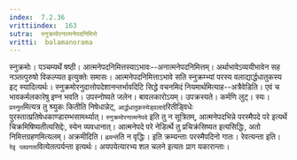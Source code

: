 ```yaml
---
index:  7.2.36
vrittiindex:  163
sutra:  स्नुक्रमोरनात्मनेपदनिमित्ते
vritti:  balamanorama 
---
```


स्नुक्रमोः। पञ्चम्यर्थे षष्ठी। आत्मनेपदनिमित्तस्याऽभावः--अनात्मनेपदनिमित्तम्। अर्थाभावेऽव्ययीभावेन सह नञ्तत्पुरुषो विकल्प्यत इत्युक्तेः समासः। आत्मनेपदनिमित्ताऽभावे सति स्नुक्रम्भ्यां परस्य वलाद्यार्द्धधातुकस्य इट् स्यादित्यर्थः। स्नुक्रमोरनुदात्तोपदेशानन्तर्भावदिटि सिद्धे वचनमिदं नियमार्थमित्याह--अत्रैवेडिति। एवं च भावकर्मलकारेषु इण्न भवति। उपस्नोष्यते जलेन। बावलकारोऽयम्। उपक्रस्यते। कर्मणि लुट्। स्यः। `प्रस्नुत`मित्यत्र तु श्र्युकः कितीति निषेधान्नेट्, `आर्द्धधातुकस्येड्वलादे`रितीड्विधेः पुरस्तात्प्रतिषेधकाण्डारम्भसामर्थ्यात्। `स्नुक्रमोरनात्मनेपदे` इति तु न सूत्रितम्, आत्मनेपदभिन्ने परस्मैपदे परे इत्यर्थे चिक्रमिषिष्यतीत्यसिद्देः, स्येन व्यवधानात्। आत्मनेपदे परे नेडिर्त्थे तु प्रचिक्रंसिष्यत इत्यसिद्धिः, अतो निमित्तग्रहणमित्यलम्। अक्रमीदिति। `ह्म्यन्ते`ति न वृद्धिः। इति क्रम्यन्ताः परस्मैपदिनो गातः। रेवत्यन्ता इति। `रेवृ प्लवगता`वित्येतत्पर्यन्ता इत्यर्थः। अयपयेत्यारभ्य शल चलने इत्यतः प्राग यकारान्ताः। 

